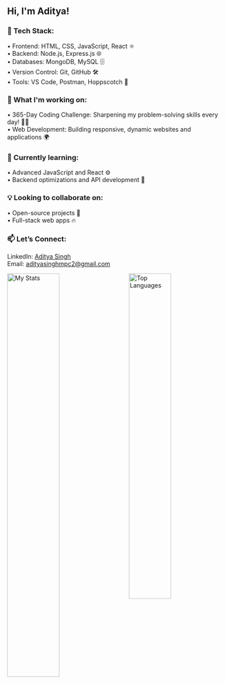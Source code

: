 ## Hi, I'm Aditya!

### 🔧 Tech Stack:
• Frontend: HTML, CSS, JavaScript, React ⚛️<br/>
• Backend: Node.js, Express.js 🌐<br/>
• Databases: MongoDB, MySQL 🗄️<br/>
• Version Control: Git, GitHub 🛠️<br/>
• Tools: VS Code, Postman, Hoppscotch 🧰<br/>
### 🚀 What I'm working on:
• 365-Day Coding Challenge: Sharpening my problem-solving skills every day! 🧑‍💻<br/>
• Web Development: Building responsive, dynamic websites and applications 🌍<br/>
### 🌱 Currently learning:
• Advanced JavaScript and React ⚙️<br/>
• Backend optimizations and API development 🚀<br/>
### 💡 Looking to collaborate on:
• Open-source projects 👐<br/>
• Full-stack web apps 🔥<br/>
### 📫 Let’s Connect:
LinkedIn: [Aditya Singh](https://www.linkedin.com/in/aditya-singh-0b0315303/)<br/>
Email: adityasinghmpc2@gmail.com<br/>

<img alt="My Stats" src="https://github-readme-stats.vercel.app/api?username=adit5156&show_icons=true&theme=radical" align="left" width="49%" />

<img alt="Top Languages" src="https://github-readme-stats.vercel.app/api/top-langs/?username=adit5156&layout=compact" align="right" width="44%" />
